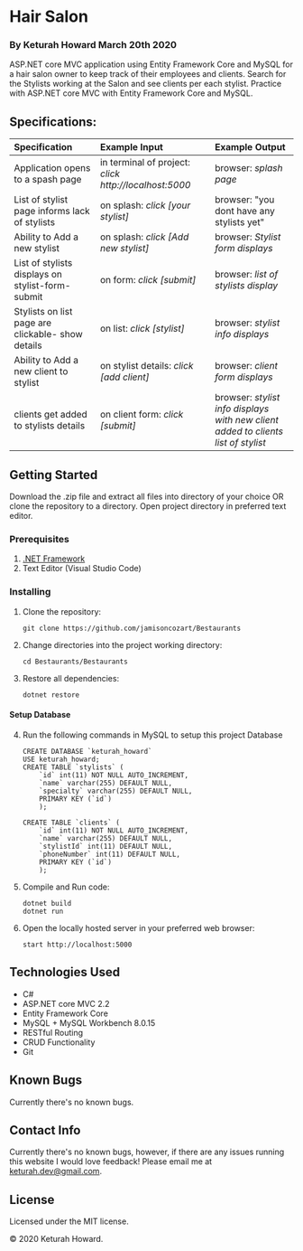 # Hair Salon
### By **Keturah Howard**  March 20th 2020

ASP.NET core MVC application using Entity Framework Core and MySQL for a hair salon owner to keep track of their employees and clients. Search for the Stylists working at the Salon and see clients per each stylist. Practice with ASP.NET core MVC with Entity Framework Core and MySQL.

## Specifications:


| Specification | Example Input | Example Output |
| :------------- |:-------------| :-------------------|
| Application opens to a spash page| in terminal of project: *click http://localhost:5000* | browser: *splash page* |
| List of stylist page informs lack of stylists | on splash: *click [your stylist]* | browser: "you dont have any stylists yet" |
| Ability to Add a new stylist | on splash: *click [Add new stylist]* | browser: *Stylist form displays* |
| List of stylists displays on stylist-form-submit | on form: *click [submit]* | browser: *list of stylists display* |
| Stylists on list page are clickable- show details | on list: *click [stylist]* | browser: *stylist info displays* |
| Ability to Add a new client to stylist | on stylist details: *click [add client]* | browser: *client form displays* |
| clients get added to stylists details | on client form: *click [submit]* | browser: *stylist info displays with new client added to clients list of stylist* |

## Getting Started

Download the .zip file and extract all files into directory of your choice OR clone the repository to a directory. Open project directory in preferred text editor.

### Prerequisites

1. [.NET Framework](https://dotnet.microsoft.com/download/thank-you/dotnet-sdk-2.2.106-macos-x64-installer) 
2. Text Editor (Visual Studio Code)

### Installing

1. Clone the repository:
    ```
    git clone https://github.com/jamisoncozart/Bestaurants
    ```
2. Change directories into the project working directory:
    ```
    cd Bestaurants/Bestaurants
    ```
3. Restore all dependencies:
    ```
    dotnet restore
    ```

#### Setup Database

4. Run the following commands in MySQL to setup this project Database
    ```
    CREATE DATABASE `keturah_howard`
    USE keturah_howard;
    CREATE TABLE `stylists` (
        `id` int(11) NOT NULL AUTO_INCREMENT,
        `name` varchar(255) DEFAULT NULL,
        `specialty` varchar(255) DEFAULT NULL,
        PRIMARY KEY (`id`)
        );

    CREATE TABLE `clients` (
        `id` int(11) NOT NULL AUTO_INCREMENT,
        `name` varchar(255) DEFAULT NULL,
        `stylistId` int(11) DEFAULT NULL,
        `phoneNumber` int(11) DEFAULT NULL,
        PRIMARY KEY (`id`)
        );
    ```
5. Compile and Run code:
    ```
    dotnet build
    dotnet run
    ```
6. Open the locally hosted server in your preferred web browser:
    ```
    start http://localhost:5000
    ```


## Technologies Used

* C#
* ASP.NET core MVC 2.2
* Entity Framework Core
* MySQL + MySQL Workbench 8.0.15
* RESTful Routing
* CRUD Functionality
* Git

## Known Bugs
Currently there's no known bugs.

## Contact Info 
Currently there's no known bugs, however, if there are any issues running this website I would love feedback! Please email me at keturah.dev@gmail.com.

## License

Licensed under the MIT license.

&copy; 2020 Keturah Howard.